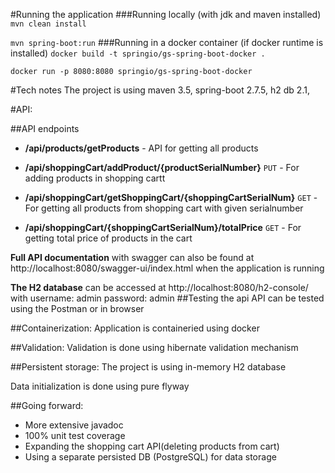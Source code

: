 
#Running the application
###Running locally (with jdk and maven installed)
`mvn clean install`

`mvn spring-boot:run`
###Running in a docker container (if docker runtime is installed)
`docker build -t springio/gs-spring-boot-docker .`

`docker run -p 8080:8080 springio/gs-spring-boot-docker`

#Tech notes
The project is using maven 3.5, spring-boot 2.7.5, h2 db 2.1,

#API:

##API endpoints

- **/api/products/getProducts** - API for getting all products

- **/api/shoppingCart/addProduct/{productSerialNumber}** `PUT` - For adding products in shopping cartt

- **/api/shoppingCart/getShoppingCart/{shoppingCartSerialNum}** `GET` - For getting all products from shopping cart with given serialnumber

- **/api/shoppingCart/{shoppingCartSerialNum}/totalPrice** `GET` - For getting total price of products in the cart

**Full API documentation** with swagger can also be found at http://localhost:8080/swagger-ui/index.html when the application is running

**The H2 database** can be accessed at http://localhost:8080/h2-console/ with username: admin password: admin
##Testing the api
API can be tested using the Postman or in browser

##Containerization:
Application is containeried using docker

##Validation:
Validation is done using hibernate validation mechanism

##Persistent storage:
The project is using in-memory H2 database

Data initialization is done using pure flyway

##Going forward:
- More extensive javadoc
- 100% unit test coverage
- Expanding the shopping cart API(deleting products from cart)
- Using a separate persisted DB (PostgreSQL) for data storage
